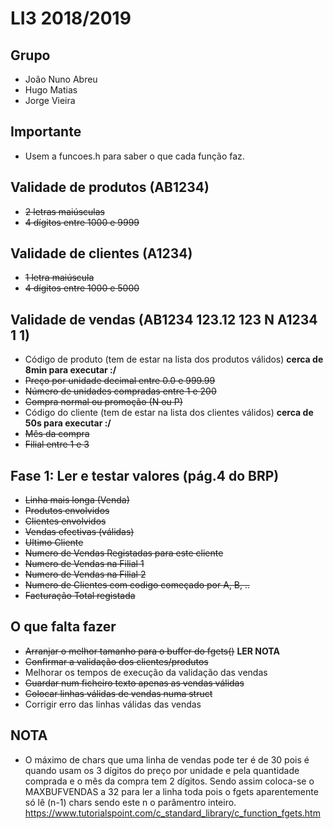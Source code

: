 # LI3 2018/2019

## Grupo

* João Nuno Abreu
* Hugo Matias
* Jorge Vieira

## Importante

* Usem a funcoes.h para saber o que cada função faz.

## Validade de produtos (AB1234)

* ~~2 letras maiúsculas~~
* ~~4 dígitos entre 1000 e 9999~~

## Validade de clientes (A1234)

* ~~1 letra maiúscula~~
* ~~4 dígitos entre 1000 e 5000~~

## Validade de vendas (AB1234 123.12 123 N A1234 1 1)

* Código de produto (tem de estar na lista dos produtos válidos) **cerca de 8min para executar :/**
* ~~Preço por unidade decimal entre 0.0 e 999.99~~
* ~~Número de unidades compradas entre 1 e 200~~
* ~~Compra normal ou promoção (N ou P)~~
* Código do cliente (tem de estar na lista dos clientes válidos) **cerca de 50s para executar :/**
* ~~Mês da compra~~
* ~~Filial entre 1 e 3~~

## Fase 1: Ler e testar valores (pág.4 do BRP)

* ~~Linha mais longa (Venda)~~
* ~~Produtos envolvidos~~
* ~~Clientes envolvidos~~
* ~~Vendas efectivas (válidas)~~
* ~~Ultimo Cliente~~
* ~~Numero de Vendas Registadas para este cliente~~
* ~~Numero de Vendas na Filial 1~~
* ~~Numero de Vendas na Filial 2~~
* ~~Numero de Clientes com codigo começado por A, B, ..~~
* ~~Facturação Total registada~~

## O que falta fazer

* ~~Arranjar o melhor tamanho para o buffer do fgets()~~ **LER NOTA**
* ~~Confirmar a validação dos clientes/produtos~~
* Melhorar os tempos de execução da validação das vendas
* ~~Guardar num ficheiro texto apenas as vendas válidas~~
* ~~Colocar linhas válidas de vendas numa struct~~
* Corrigir erro das linhas válidas das vendas

## NOTA

* O máximo de chars que uma linha de vendas pode ter é de 30 pois é quando usam os 3 dígitos do preço por unidade e pela quantidade comprada e o mês da compra tem 2 dígitos. Sendo assim coloca-se o MAXBUFVENDAS a 32 para ler a linha toda pois o fgets aparentemente só lê (n-1) chars sendo este n o parâmentro inteiro.
<https://www.tutorialspoint.com/c_standard_library/c_function_fgets.htm>